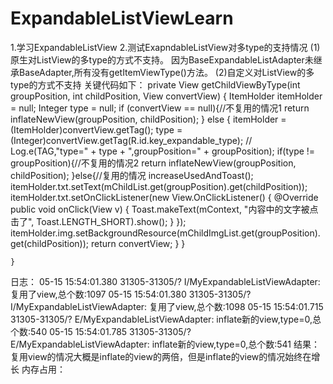 # ExpandableListViewLearn
1.学习ExpandableListView
2.测试ExapndableListView对多type的支持情况
(1)原生对ListView的多type的方式不支持。
  因为BaseExpandableListAdapter未继承BaseAdapter,所有没有getItemViewType()方法。
(2)自定义对ListView的多type的方式不支持
 关键代码如下：
 private View getChildViewByType(int groupPosition, int childPosition, View convertView) {
        ItemHolder itemHolder = null;
        Integer type = null;
        if (convertView == null){//不复用的情况1
            return inflateNewView(groupPosition, childPosition);
        }
        else
        {
            itemHolder = (ItemHolder)convertView.getTag();
            type = (Integer)convertView.getTag(R.id.key_expandable_type);
//            Log.e(TAG,"type=" + type + ",groupPosition=" + groupPosition);
            if(type != groupPosition){//不复用的情况2
                return inflateNewView(groupPosition, childPosition);
            }else{//复用的情况
                increaseUsedAndToast();
                itemHolder.txt.setText(mChildList.get(groupPosition).get(childPosition));
                itemHolder.txt.setOnClickListener(new View.OnClickListener() {
                    @Override
                    public void onClick(View v) {
                        Toast.makeText(mContext, "内容中的文字被点击了", Toast.LENGTH_SHORT).show();
                    }
                });
                itemHolder.img.setBackgroundResource(mChildImgList.get(groupPosition).get(childPosition));
                return convertView;
            }
        }


    }
    
 日志：
 05-15 15:54:01.380 31305-31305/? I/MyExpandableListViewAdapter: 复用了view,总个数:1097
 05-15 15:54:01.380 31305-31305/? I/MyExpandableListViewAdapter: 复用了view,总个数:1098 
 05-15 15:54:01.715 31305-31305/? E/MyExpandableListViewAdapter: inflate新的view,type=0,总个数:540
 05-15 15:54:01.785 31305-31305/? E/MyExpandableListViewAdapter: inflate新的view,type=0,总个数:541
 结果：
 复用view的情况大概是inflate的view的两倍，但是inflate的view的情况始终在增长
 内存占用：
 
 
